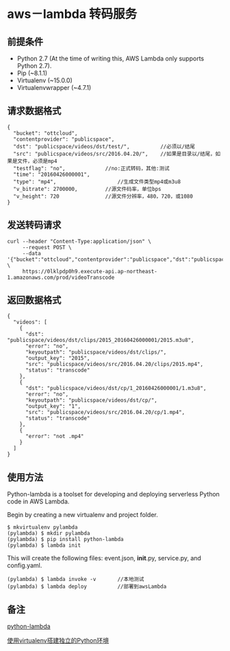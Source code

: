 # aws－lambda 转码服务

## 前提条件
* Python 2.7 (At the time of writing this, AWS Lambda only supports Python 2.7).
* Pip (~8.1.1)
* Virtualenv (~15.0.0)
* Virtualenvwrapper (~4.7.1)

## 请求数据格式

	{
	  "bucket": "ottcloud",
	  "contentprovider": "publicspace",
	  "dst": "publicspace/videos/dst/test/",          //必须以/结尾
	  "src": "publicspace/videos/src/2016.04.20/",    //如果是目录以/结尾，如果是文件，必须是mp4
	  "testflag": "no",				//no:正式转码，其他:测试
	  "time": "20160426000001",
	  "type": "mp4",					//生成文件类型mp4或m3u8
	  "v_bitrate": 2700000,			//源文件码率，单位bps
	  "v_height": 720				//源文件分辨率，480，720，或1080
	}


## 发送转码请求
	curl --header "Content-Type:application/json" \
	     --request POST \
	     --data '{"bucket":"ottcloud","contentprovider":"publicspace","dst":"publicspace/videos/dst/test/","src":"publicspace/videos/src/2016.04.20/","testflag":"no","time":"20160426000001","type":"mp4","v_bitrate":2700000,"v_height":720}' \
	     https://0lklpdp0h9.execute-api.ap-northeast-1.amazonaws.com/prod/videoTranscode

## 返回数据格式

	{
	  "videos": [
	    {
	      "dst": "publicspace/videos/dst/clips/2015_20160426000001/2015.m3u8",
	      "error": "no",
	      "keyoutpath": "publicspace/videos/dst/clips/",
	      "output_key": "2015",
	      "src": "publicspace/videos/src/2016.04.20/clips/2015.mp4",
	      "status": "transcode"
	    },
	    {
	      "dst": "publicspace/videos/dst/cp/1_20160426000001/1.m3u8",
	      "error": "no",
	      "keyoutpath": "publicspace/videos/dst/cp/",
	      "output_key": "1",
	      "src": "publicspace/videos/src/2016.04.20/cp/1.mp4",
	      "status": "transcode"
	    },
	    {
	      "error": "not .mp4"
	    }
	  ]
	}

## 使用方法
Python-lambda is a toolset for developing and deploying serverless Python code in AWS Lambda.

Begin by creating a new virtualenv and project folder.

	$ mkvirtualenv pylambda
	(pylambda) $ mkdir pylambda
	(pylambda) $ pip install python-lambda
	(pylambda) $ lambda init
This will create the following files: event.json, __init__.py, service.py, and config.yaml.



	(pylambda) $ lambda invoke -v		//本地测试
	(pylambda) $ lambda deploy			//部署到awsLambda
	
	
## 备注

[python-lambda](https://github.com/nficano/python-lambda)

[使用virtualenv搭建独立的Python环境](http://qicheng0211.blog.51cto.com/3958621/1561685)
